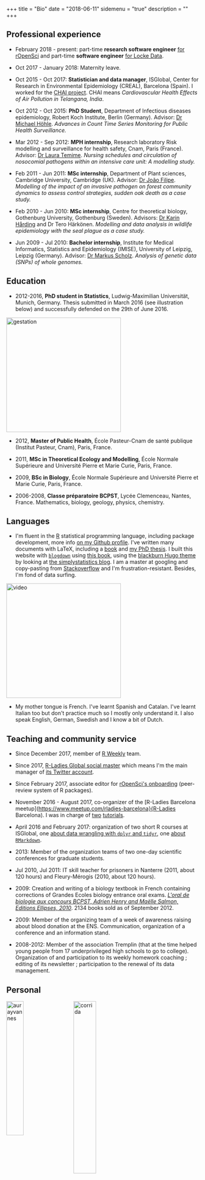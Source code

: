 +++
title = "Bio"
date = "2018-06-11"
sidemenu = "true"
description = ""
+++

## <a name="pro"></a>Professional experience

* February 2018 - present: part-time __research software engineer__ [for rOpenSci](https://ropensci.org/blog/2018/01/29/rse-ma%C3%ABlle-salmon/) and part-time __software engineer__ [for Locke Data](https://itsalocke.com/blog/year-2-of-locke-data/).

* Oct 2017 - January 2018: Maternity leave.

* Oct 2015 - Oct 2017: __Statistician and data manager__, ISGlobal, Center for Research in Environmental Epidemiology (CREAL), Barcelona (Spain). I worked for the [CHAI project](http://www.chaiproject.org/). CHAI means _Cardiovascular Health Effects of Air Pollution in Telangana, India_.

* Oct 2012 - Oct 2015: __PhD Student__, Department of Infectious diseases epidemiology, Robert Koch Institute, Berlin (Germany). Advisor: [Dr Michael Höhle](http://staff.math.su.se/hoehle/). 
_Advances in Count Time Series Monitoring for Public Health Surveillance._

* Mar 2012 - Sep 2012: __MPH internship__, Research laboratory Risk modelling and surveillance for health safety, Cnam, Paris (France). Advisor: [Dr Laura Temime](https://www.researchgate.net/profile/Laura_Temime). _Nursing schedules and circulation of nosocomial pathogens within an intensive care unit: A modelling study._

* Feb 2011 - Jun 2011: __MSc internship__, Department of Plant sciences, Cambridge University, Cambridge (UK). Advisor: [Dr João Filipe](https://www.researchgate.net/profile/Joao_Filipe2). _Modelling of the impact of an invasive pathogen on forest community dynamics to assess control strategies, sudden oak death as a case study._

* Feb 2010 - Jun 2010: __MSc internship__, Centre for theoretical biology, Gothenburg University, Gothenburg (Sweden). Advisors: [Dr Karin Hårding](https://www.researchgate.net/profile/Karin_Harding) and Dr Tero Härkönen. 
_Modelling and data analysis in wildlife epidemiology with the seal plague as a case study._

* Jun 2009 - Jul 2010: __Bachelor internship__, Institute for Medical Informatics, Statistics and Epidemiology (IMISE), University of Leipzig, Leipzig (Germany). Advisor: [Dr Markus Scholz](http://www.imise.uni-leipzig.de/Mitarbeiter/Markus.Scholz.jsp). _Analysis of genetic data (SNPs) of whole genomes._

## <a name="education"></a>Education

* 2012-2016, __PhD student in Statistics__, Ludwig-Maximilian Universität, Munich, Germany. Thesis submitted in March 2016 (see illustration below) and successfully defended on the 29th of June 2016.

<img src="../img/gestation.gif" alt="gestation" width="300">

* 2012, __Master of Public Health__, École Pasteur-Cnam de santé publique (Institut Pasteur, Cnam), Paris, France.

* 2011, __MSc in Theoretical Ecology and Modelling__, École Normale Supérieure and Université Pierre et Marie Curie, Paris, France.

* 2009, __BSc in Biology__, École Normale Supérieure and Université Pierre et Marie Curie, Paris, France.

* 2006-2008, __Classe préparatoire BCPST__, Lycée Clemenceau, Nantes, France. Mathematics, biology, geology, physics, chemistry. 

## <a name="languages"></a>Languages

* I'm fluent in the [R](https://www.r-project.org/) statistical programming language, including package development, more info [on my Github profile](https://github.com/maelle). I've written many documents with LaTeX, including a [book](http://www.editions-ellipses.fr/product_info.php?products_id=7159) and [my PhD thesis](https://edoc.ub.uni-muenchen.de/19877/). I built this website with [`blogdown`](https://github.com/rstudio/blogdown) using [this book](https://bookdown.org/yihui/blogdown/), using the [blackburn Hugo theme](https://github.com/yoshiharuyamashita/blackburn) by looking at [the simplystatistics blog](https://simplystatistics.org). I am a master at googling and copy-pasting from [Stackoverflow](http://stackoverflow.com/) and I'm frustration-resistant. Besides, I'm fond of data surfing.

<img src="../img/surf.gif" alt="video" width="300">

* My mother tongue is French. I've learnt Spanish and Catalan. I've learnt Italian too but don't practice much so I mostly only understand it. I also speak English, German, Swedish and I know a bit of Dutch.  

## <a name="service"></a>Teaching and community service

* Since December 2017, member of [R Weekly](https://rweekly.org/) team.

* Since 2017, [R-Ladies Global social master](https://rladies.org/about-us/team/) which means I'm the main manager of [its Twitter account](https://twitter.com/rladiesglobal).

* Since February 2017, associate editor for [rOpenSci's onboarding](https://github.com/ropensci/onboarding) (peer-review system of R packages).

* November 2016 - August 2017, co-organizer of the [R-Ladies Barcelona meetup](https://www.meetup.com/rladies-barcelona}{R-Ladies Barcelona). I was in charge of [two](https://github.com/rladies/barcelona_20170116_rmarkdown) [tutorials](https://github.com/rladies/bcn_20170320_introtodplyrtidyr).

* April 2016 and February 2017: organization of two short R courses at ISGlobal, one [about data wrangling with `dplyr` and `tidyr`](https://github.com/maelle/rmd_course_isglobal), one [about `RMarkdown`](https://github.com/maelle/domar_datos).

* 2013: Member of the organization teams of two one-day scientific conferences for graduate students.

* Jul 2010, Jul 2011: IT skill teacher for prisoners in Nanterre (2011, about 120 hours) and Fleury-Mérogis (2010, about 120 hours).

* 2009: Creation and writing of a biology textbook in French containing corrections of Grandes Ecoles biology entrance oral exams. [_L'oral de biologie aux concours BCPST, Adrien Henry and Maëlle Salmon, Editions Ellipses, 2010_](http://www.editions-ellipses.fr/product_info.php?products_id=7159). 2134 books sold as of September 2012.

* 2009: Member of the organizing team of a week of awareness raising about blood donation at the ENS. Communication, organization of a conference and an information stand.

* 2008-2012: Member of the association Tremplin (that at the time helped young people from 17 underprivileged high schools to go to college). Organization of and participation to its weekly homework coaching ; editing of its newsletter ; participation to the renewal of its data management.

## Personal
<img src="../img/aurayvannes.png" alt="aurayvannes" style="float: left; width: 30%; margin-right: 5%; margin-bottom: 0.5em;">
<img src="../img/corrida.jpg" alt="corrida" style="float: left; width: 34%; margin-right: 1%; margin-bottom: 0.5em;">
<p style="clear: both;">
</p>
I like running and other sports that don't challenge my coordination too much. Running makes me red and happy.